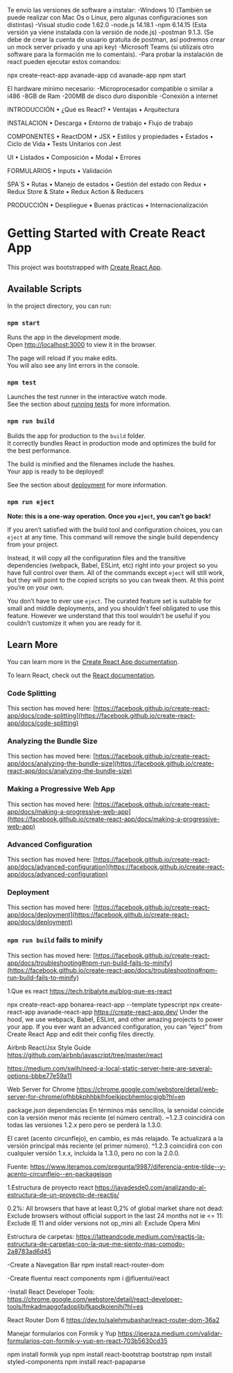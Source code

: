 Te envío las versiones de software a instalar:
-Windows 10 (También se puede realizar con Mac Os o Linux, pero algunas configuraciones son distintas)
-Visual studio code 1.62.0
-node.js 14.18.1
-npm 6.14.15 (Esta versión ya viene instalada con la versión de node.js)
-postman 9.1.3. (Se debe de crear la cuenta de usuario gratuita de postman, así podremos crear un mock server privado y una api key)
-Microsoft Teams (si utilizais otro software para la formación me lo comentais).
-Para probar la instalación de react pueden ejecutar estos comandos:

npx create-react-app avanade-app
cd avanade-app
npm start

El hardware mínimo necesario:
-Microprocesador compatible o similar a i486
-8GB de Ram
-200MB de disco duro disponible
-Conexión a internet


INTRODUCCIÓN
• ¿Qué es React?
• Ventajas
• Arquitectura

INSTALACION
• Descarga
• Entorno de trabajo
• Flujo de trabajo

COMPONENTES
• ReactDOM
• JSX
• Estilos y propiedades
• Estados
• Ciclo de Vida
• Tests Unitarios con Jest

UI
• Listados
• Composición
• Modal
• Errores

FORMULARIOS
• Inputs
• Validación

SPA´S
• Rutas
• Manejo de estados
• Gestión del estado con Redux
• Redux Store & State
• Redux Action & Reducers

PRODUCCIÓN
• Despliegue
• Buenas prácticas
• Internacionalización



# Getting Started with Create React App

This project was bootstrapped with [Create React App](https://github.com/facebook/create-react-app).

## Available Scripts

In the project directory, you can run:

### `npm start`

Runs the app in the development mode.\
Open [http://localhost:3000](http://localhost:3000) to view it in the browser.

The page will reload if you make edits.\
You will also see any lint errors in the console.

### `npm test`

Launches the test runner in the interactive watch mode.\
See the section about [running tests](https://facebook.github.io/create-react-app/docs/running-tests) for more information.

### `npm run build`

Builds the app for production to the `build` folder.\
It correctly bundles React in production mode and optimizes the build for the best performance.

The build is minified and the filenames include the hashes.\
Your app is ready to be deployed!

See the section about [deployment](https://facebook.github.io/create-react-app/docs/deployment) for more information.

### `npm run eject`

**Note: this is a one-way operation. Once you `eject`, you can’t go back!**

If you aren’t satisfied with the build tool and configuration choices, you can `eject` at any time. This command will remove the single build dependency from your project.

Instead, it will copy all the configuration files and the transitive dependencies (webpack, Babel, ESLint, etc) right into your project so you have full control over them. All of the commands except `eject` will still work, but they will point to the copied scripts so you can tweak them. At this point you’re on your own.

You don’t have to ever use `eject`. The curated feature set is suitable for small and middle deployments, and you shouldn’t feel obligated to use this feature. However we understand that this tool wouldn’t be useful if you couldn’t customize it when you are ready for it.

## Learn More

You can learn more in the [Create React App documentation](https://facebook.github.io/create-react-app/docs/getting-started).

To learn React, check out the [React documentation](https://reactjs.org/).

### Code Splitting

This section has moved here: [https://facebook.github.io/create-react-app/docs/code-splitting](https://facebook.github.io/create-react-app/docs/code-splitting)

### Analyzing the Bundle Size

This section has moved here: [https://facebook.github.io/create-react-app/docs/analyzing-the-bundle-size](https://facebook.github.io/create-react-app/docs/analyzing-the-bundle-size)

### Making a Progressive Web App

This section has moved here: [https://facebook.github.io/create-react-app/docs/making-a-progressive-web-app](https://facebook.github.io/create-react-app/docs/making-a-progressive-web-app)

### Advanced Configuration

This section has moved here: [https://facebook.github.io/create-react-app/docs/advanced-configuration](https://facebook.github.io/create-react-app/docs/advanced-configuration)

### Deployment

This section has moved here: [https://facebook.github.io/create-react-app/docs/deployment](https://facebook.github.io/create-react-app/docs/deployment)

### `npm run build` fails to minify

This section has moved here: [https://facebook.github.io/create-react-app/docs/troubleshooting#npm-run-build-fails-to-minify](https://facebook.github.io/create-react-app/docs/troubleshooting#npm-run-build-fails-to-minify)

1.Que es react
https://tech.tribalyte.eu/blog-que-es-react

npx create-react-app bonarea-react-app --template typescript
npx create-react-app avanade-react-app
https://create-react-app.dev/
Under the hood, we use webpack, Babel, ESLint, and other amazing projects to power your app. If you ever want an advanced configuration, you can ”eject” from Create React App and edit their config files directly.

Airbnb React/Jsx Style Guide
https://github.com/airbnb/javascript/tree/master/react

https://medium.com/swlh/need-a-local-static-server-here-are-several-options-bbbe77e59a11

Web Server for Chrome
https://chrome.google.com/webstore/detail/web-server-for-chrome/ofhbbkphhbklhfoeikjpcbhemlocgigb?hl=en

package.json dependencias
En términos más sencillos, la senoidal coincide con la versión menor más reciente (el número central). ~1.2.3 coincidirá con todas las versiones 1.2.x pero pero se perderá la 1.3.0. 
 

El caret (acento circunflejo), en cambio, es más relajado. Te actualizará a la versión principal más reciente (el primer número). ^1.2.3 coincidirá con con cualquier versión 1.x.x, incluida la 1.3.0, pero no con la 2.0.0.

Fuente: https://www.iteramos.com/pregunta/9987/diferencia-entre-tilde--y-acento-circunflejo--en-packagejson

1.Estructura de proyecto react
https://javadesde0.com/analizando-al-estructura-de-un-proyecto-de-reactjs/

0.2%: All browsers that have at least 0,2% of global market share
not dead: Exclude browsers without official support in the last 24 months
not ie <= 11: Exclude IE 11 and older versions
not op_mini all: Exclude Opera Mini


Estructura de carpetas:
https://latteandcode.medium.com/reactjs-la-estructura-de-carpetas-con-la-que-me-siento-mas-comodo-2a8783ad6d45


-Create a Navegation Bar
npm install react-router-dom

-Create fluentui react components
npm i @fluentui/react 

-Install React Developer Tools:
https://chrome.google.com/webstore/detail/react-developer-tools/fmkadmapgofadopljbjfkapdkoienihi?hl=es

React Router Dom 6
https://dev.to/salehmubashar/react-router-dom-36a2

Manejar formularios con Formik y Yup
https://jperaza.medium.com/validar-formularios-con-formik-y-yup-en-react-703b5630cd35

npm install formik yup
npm install react-bootstrap bootstrap
npm install styled-components
npm install react-papaparse 